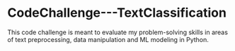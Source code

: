 # CodeChallenge---TextClassification
This code challenge is meant to evaluate my problem-solving skills in areas of text preprocessing, data manipulation and ML modeling in Python.
